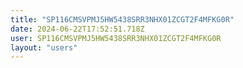 ```yaml
---
title: "SP116CMSVPMJ5HW5438SRR3NHX01ZCGT2F4MFKG0R"
date: 2024-06-22T17:52:51.718Z
user: SP116CMSVPMJ5HW5438SRR3NHX01ZCGT2F4MFKG0R
layout: "users"
---
```

    